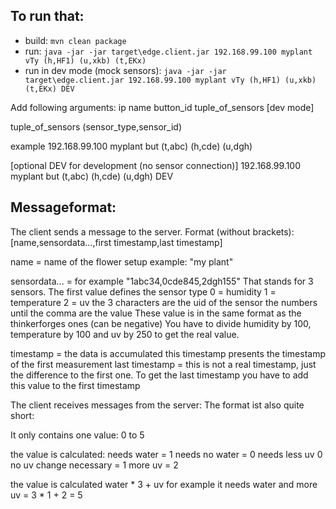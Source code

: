 ## To run that:

- build: `mvn clean package`
- run: `java -jar -jar target\edge.client.jar 192.168.99.100 myplant vTy (h,HF1) (u,xkb) (t,EKx)`
- run in dev mode (mock sensors): `java -jar -jar target\edge.client.jar 192.168.99.100 myplant vTy (h,HF1) (u,xkb) (t,EKx) DEV`



Add following arguments: ip name button_id tuple_of_sensors [dev mode]

tuple_of_sensors (sensor_type,sensor_id)

example
192.168.99.100 myplant but (t,abc) (h,cde) (u,dgh) 

[optional DEV for development (no sensor connection)]
192.168.99.100 myplant but (t,abc) (h,cde) (u,dgh) DEV


## Messageformat:

The client sends a message to the server.
Format (without brackets):
[name,sensordata...,first timestamp,last timestamp]

name = name of the flower setup example: "my plant"

sensordata... = for example "1abc34,0cde845,2dgh155"
That stands for 3 sensors. The first value defines the sensor type
0 = humidity
1 = temperature
2 = uv
the 3 characters are the uid of the sensor
the numbers until the comma are the value
These value is in the same format as the thinkerforges ones (can be negative)
You have to divide humidity by 100, temperature by 100 and uv by 250 to get the real value.

timestamp = the data is accumulated this timestamp presents the timestamp of the first measurement
last timestamp = this is not a real timestamp, just the difference to the first one. To get the last timestamp you have to add this value to the first timestamp

The client receives messages from the server:
The format ist also quite short:

It only contains one value:
0 to 5

the value is calculated:
needs water = 1
needs no water = 0
needs less uv 0
no uv change necessary = 1
more uv = 2

the value is calculated water * 3 + uv
for example it needs water and more uv = 3 * 1 + 2 = 5
